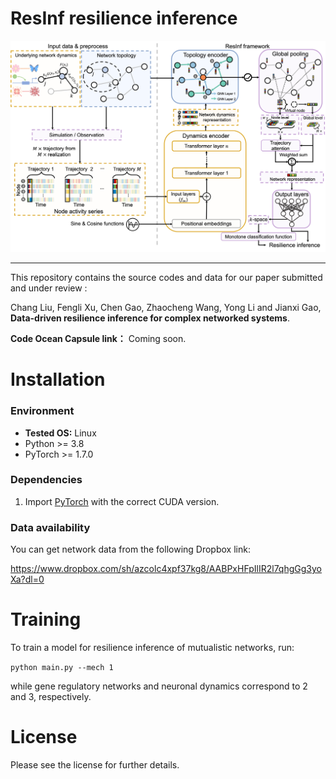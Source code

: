 # ResInf resilience inference

![Model](imgs/resinf.png) 

---

This repository contains the source codes and data for our paper submitted and under review :

Chang Liu, Fengli Xu, Chen Gao, Zhaocheng Wang, Yong Li and Jianxi Gao, **Data-driven resilience inference for complex networked systems**.

**Code Ocean Capsule link：** Coming soon.

# Installation

### Environment

- **Tested OS:** Linux
- Python >= 3.8
- PyTorch >= 1.7.0

### Dependencies

1. Import [PyTorch](https://pytorch.org) with the correct CUDA version.

### Data availability

You can get network data from the following Dropbox link: 

https://www.dropbox.com/sh/azcolc4xpf37kg8/AABPxHFpIlIR2l7qhgGg3yoXa?dl=0

# Training 

To train a model for resilience inference of mutualistic networks, run:

`python main.py --mech 1`

while gene regulatory networks and neuronal dynamics correspond to 2 and 3, respectively.

# License

Please see the license for further details.
